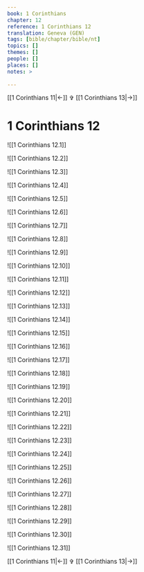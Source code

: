 ```yaml
---
book: 1 Corinthians
chapter: 12
reference: 1 Corinthians 12
translation: Geneva (GEN)
tags: [bible/chapter/bible/nt]
topics: []
themes: []
people: []
places: []
notes: >
  
---
```


[[1 Corinthians 11|<-]] ✞ [[1 Corinthians 13|->]]

# 1 Corinthians 12

![[1 Corinthians 12.1]]

![[1 Corinthians 12.2]]

![[1 Corinthians 12.3]]

![[1 Corinthians 12.4]]

![[1 Corinthians 12.5]]

![[1 Corinthians 12.6]]

![[1 Corinthians 12.7]]

![[1 Corinthians 12.8]]

![[1 Corinthians 12.9]]

![[1 Corinthians 12.10]]

![[1 Corinthians 12.11]]

![[1 Corinthians 12.12]]

![[1 Corinthians 12.13]]

![[1 Corinthians 12.14]]

![[1 Corinthians 12.15]]

![[1 Corinthians 12.16]]

![[1 Corinthians 12.17]]

![[1 Corinthians 12.18]]

![[1 Corinthians 12.19]]

![[1 Corinthians 12.20]]

![[1 Corinthians 12.21]]

![[1 Corinthians 12.22]]

![[1 Corinthians 12.23]]

![[1 Corinthians 12.24]]

![[1 Corinthians 12.25]]

![[1 Corinthians 12.26]]

![[1 Corinthians 12.27]]

![[1 Corinthians 12.28]]

![[1 Corinthians 12.29]]

![[1 Corinthians 12.30]]

![[1 Corinthians 12.31]]

[[1 Corinthians 11|<-]] ✞ [[1 Corinthians 13|->]]
